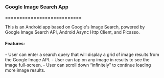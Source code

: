 <h3>Google Image Search App</h3>
===========================

This is an Android app based on Google's Image Search, powered by Google Image Search API, Android Async Http Client, and Picasso. 

<h4>Features:</h4>
- User can enter a search query that will display a grid of image results from the Google Image API.
- User can tap on any image in results to see the image full-screen.
- User can scroll down “infinitely” to continue loading more image results.




